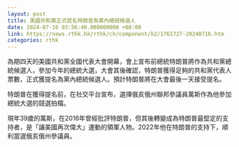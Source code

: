 ```yaml
---
layout: post
title: 美國共和黨正式提名特朗普為黨內總統候選人
date: 2024-07-16 03:56:40.000000000 +08:00
link: https://news.rthk.hk/rthk/ch/component/k2/1761727-20240716.htm
categories: rthk
---
```


為期四天的美國共和黨全國代表大會開幕，會上宣布前總統特朗普將作為共和黨總統候選人，參加今年的總統大選，大會其後確認，特朗普獲得足夠的共和黨代表人票數，正式獲提名為黨內總統候選人。預計特朗普將在大會最後一天接受提名。

特朗普在獲得提名前，在社交平台宣布，選擇俄亥俄州聯邦參議員萬斯作為他參加總統大選的競選拍檔。

現年39歲的萬斯，在2016年曾經批評特朗普，但其後轉變成為特朗普最堅定的支持者，是「讓美國再次偉大」運動的領軍人物。2022年他在特朗普的支持下，順利當選俄亥俄州參議員。
